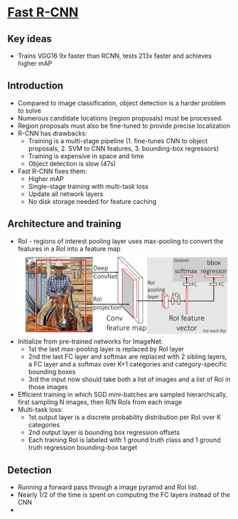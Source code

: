 # [Fast R-CNN](https://www.cv-foundation.org/openaccess/content_iccv_2015/papers/Girshick_Fast_R-CNN_ICCV_2015_paper.pdf)

## Key ideas
* Trains VGG16 9x faster than RCNN, tests 213x faster and achieves higher mAP

## Introduction
* Compared to image classification, object detection is a harder problem to solve
* Numerous candidate locations (region proposals) must be processed.
* Region proposals must also be fine-tuned to provide precise localization
* R-CNN has drawbacks:
  - Training is a multi-stage pipeline (1. fine-tunes CNN to object proposals, 2. SVM to CNN features, 3. bounding-box regressors)
  - Training is expensive in space and time
  - Object detection is slow (47s)
* Fast R-CNN fixes them:
  - Higher mAP
  - Single-stage training with multi-task loss
  - Update all network layers
  - No disk storage needed for feature caching

## Architecture and training
* RoI - regions of interest pooling layer uses max-pooling to convert the features in a RoI into a feature map
![](fastrcnn-roi.png)
* Initialize from pre-trained networks for ImageNet:
  - 1st the last max-pooling layer is replaced by RoI layer
  - 2nd the last FC layer and softmax are replaced with 2 sibling layers, a FC layer and a softmax over K+1 categories and category-specific bounding boxes
  - 3rd the input now should take both a list of images and a list of RoI in those images
* Efficient training in which SGD mini-batches are sampled hierarchically, first sampling N images, then R/N RoIs from each image
* Multi-task loss:
  - 1st output layer is a discrete probability distribution per RoI over K categories
  - 2nd output layer is bounding box regression offsets
  - Each training RoI is labeled with 1 ground truth class and 1 ground truth regression bounding-box target

## Detection
* Running a forward pass through a image pyramid and RoI list.
* Nearly 1/2 of the time is spent on computing the FC layers instead of the CNN
*
